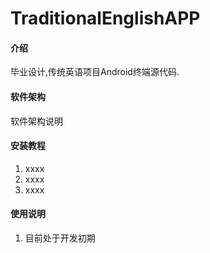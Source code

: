 # TraditionalEnglishAPP

#### 介绍
毕业设计,传统英语项目Android终端源代码.

#### 软件架构
软件架构说明


#### 安装教程

1.  xxxx
2.  xxxx
3.  xxxx

#### 使用说明

1.  目前处于开发初期

